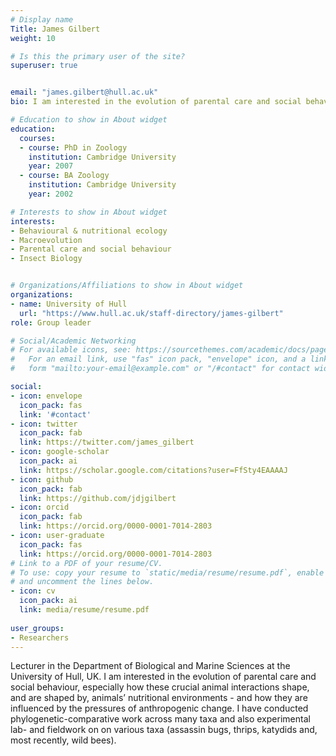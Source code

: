 ```yaml
---
# Display name
Title: James Gilbert
weight: 10

# Is this the primary user of the site?
superuser: true


email: "james.gilbert@hull.ac.uk"
bio: I am interested in the evolution of parental care and social behaviour – especially how these interactions shape, and are shaped by, nutritional environments and pressures of anthropogenic change.

# Education to show in About widget
education:
  courses:
  - course: PhD in Zoology
    institution: Cambridge University
    year: 2007
  - course: BA Zoology
    institution: Cambridge University
    year: 2002

# Interests to show in About widget
interests:
- Behavioural & nutritional ecology
- Macroevolution
- Parental care and social behaviour
- Insect Biology


# Organizations/Affiliations to show in About widget
organizations:
- name: University of Hull
  url: "https://www.hull.ac.uk/staff-directory/james-gilbert"
role: Group leader

# Social/Academic Networking
# For available icons, see: https://sourcethemes.com/academic/docs/page-builder/#icons
#   For an email link, use "fas" icon pack, "envelope" icon, and a link in the
#   form "mailto:your-email@example.com" or "/#contact" for contact widget.

social:
- icon: envelope
  icon_pack: fas
  link: '#contact'
- icon: twitter
  icon_pack: fab
  link: https://twitter.com/james_gilbert
- icon: google-scholar
  icon_pack: ai
  link: https://scholar.google.com/citations?user=FfSty4EAAAAJ
- icon: github
  icon_pack: fab
  link: https://github.com/jdjgilbert
- icon: orcid
  icon_pack: fab
  link: https://orcid.org/0000-0001-7014-2803
- icon: user-graduate
  icon_pack: fas
  link: https://orcid.org/0000-0001-7014-2803
# Link to a PDF of your resume/CV.
# To use: copy your resume to `static/media/resume/resume.pdf`, enable `ai` icons in `params.toml`, 
# and uncomment the lines below.
- icon: cv
  icon_pack: ai
  link: media/resume/resume.pdf
 
user_groups:
- Researchers
---
```


Lecturer in the Department of Biological and Marine Sciences at the University of Hull, UK. I am interested in the evolution of parental care and social behaviour, especially how these crucial animal interactions shape, and are shaped by, animals’ nutritional environments - and how they are influenced by the pressures of anthropogenic change.  I have conducted phylogenetic-comparative work across many taxa and also experimental lab- and fieldwork on on various taxa (assassin bugs, thrips, katydids and, most recently, wild bees).

